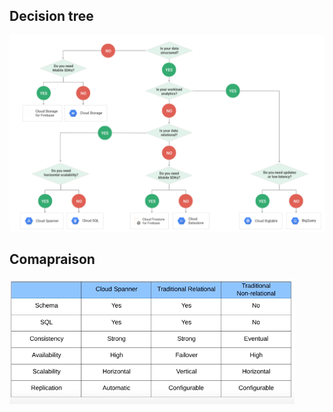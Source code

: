 ## Decision tree

<div> <img src="/gcp/linuxacadimy/databases/screenshots/databases.png"/> </div>

## Comapraison

<div> <img src="/gcp/linuxacadimy/databases/screenshots/compare_db.png"/></div> 


